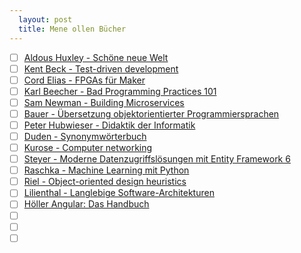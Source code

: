 ```yaml
---
  layout: post
  title: Mene ollen Bücher
---
```

 * [ ] [Aldous Huxley - Schöne neue Welt](#todo)
 * [ ] [Kent Beck - Test-driven development](#todo)
 * [ ] [Cord Elias - FPGAs für Maker](#todo)
 * [ ] [Karl Beecher - Bad Programming Practices 101](#todo)
 * [ ] [Sam Newman - Building Microservices](#todo)
 * [ ] [Bauer - Übersetzung objektorientierter Programmiersprachen](#todo)
 * [ ] [Peter Hubwieser - Didaktik der Informatik](#todo)
 * [ ] [Duden - Synonymwörterbuch](#todo)
 * [ ] [Kurose - Computer networking](#todo)
 * [ ] [Steyer - Moderne Datenzugriffslösungen mit Entity Framework 6](#todo)
 * [ ] [Raschka - Machine Learning mit Python](#todo)
 * [ ] [Riel - Object-oriented design heuristics](#todo)
 * [ ] [Lilienthal - Langlebige Software-Architekturen](#todo)
 * [ ] [Höller Angular: Das Handbuch](#todo)
 * [ ] [](#todo)
 * [ ] [](#todo)
 * [ ] [](#todo)
